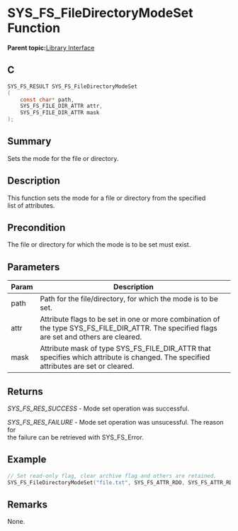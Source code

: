 # SYS\_FS\_FileDirectoryModeSet Function

**Parent topic:**[Library Interface](GUID-42556FDF-A632-49FE-8A5E-9303A926578C.md)

## C

```c
SYS_FS_RESULT SYS_FS_FileDirectoryModeSet
(
    const char* path,
    SYS_FS_FILE_DIR_ATTR attr,
    SYS_FS_FILE_DIR_ATTR mask
);
```

## Summary

Sets the mode for the file or directory.

## Description

This function sets the mode for a file or directory from the specified<br />list of attributes.

## Precondition

The file or directory for which the mode is to be set must exist.

## Parameters

|Param|Description|
|-----|-----------|
|path|Path for the file/directory, for which the mode is to be set.|
|attr|Attribute flags to be set in one or more combination of the type SYS\_FS\_FILE\_DIR\_ATTR. The specified flags are set and others are cleared.|
|mask|Attribute mask of type SYS\_FS\_FILE\_DIR\_ATTR that specifies which attribute is changed. The specified attributes are set or cleared.|

## Returns

*SYS\_FS\_RES\_SUCCESS* - Mode set operation was successful.

*SYS\_FS\_RES\_FAILURE* - Mode set operation was unsucessful. The reason for<br />the failure can be retrieved with SYS\_FS\_Error.

## Example

```c
// Set read-only flag, clear archive flag and others are retained.
SYS_FS_FileDirectoryModeSet("file.txt", SYS_FS_ATTR_RDO, SYS_FS_ATTR_RDO | SYS_FS_ATTR_ARC);
```

## Remarks

None.

